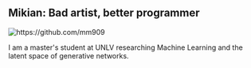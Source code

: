 ##  Mikian: Bad artist, better programmer
<img src="https://komarev.com/ghpvc/?username=mm909" alt="https://github.com/mm909"/> 

I am a master's student at UNLV researching Machine Learning and the latent space of generative networks.





<!--
[![Medium Badge](https://img.shields.io/badge/-Mikian%20Musser-black?style=plastic&labelColor=000000&logo=Medium&link=https://medium.com/@MikianMusser/)](https://medium.com/@MikianMusser)

[![mm909's github stats](https://github-readme-stats.vercel.app/api?username=mm909&theme=dark&show_icons=true)](https://github.com/mm909)
-->
